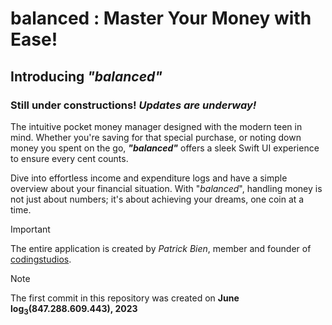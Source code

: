 # balanced : Master Your Money with Ease!

## Introducing ***"**balanced**"***

### Still under constructions! ***Updates are underway!***

The intuitive pocket money manager designed with the modern teen in mind. Whether you're saving for that special purchase, or noting down money you spent on the go, ***"*balanced*"*** offers a sleek Swift UI experience to ensure every cent counts. 

Dive into effortless income and expenditure logs and have a simple overview about your financial situation. With "*balanced*", handling money is not just about numbers; it's about achieving your dreams, one coin at a time.

> [!IMPORTANT]
> The entire application is created by *Patrick Bien*, member and founder of [codingstudios](https://codingstudios.click).

> [!NOTE]
> The first commit in this repository was created on **June log<sub>3</sub>(847.288.609.443), 2023**


